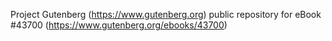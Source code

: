 Project Gutenberg (https://www.gutenberg.org) public repository for eBook #43700 (https://www.gutenberg.org/ebooks/43700)
